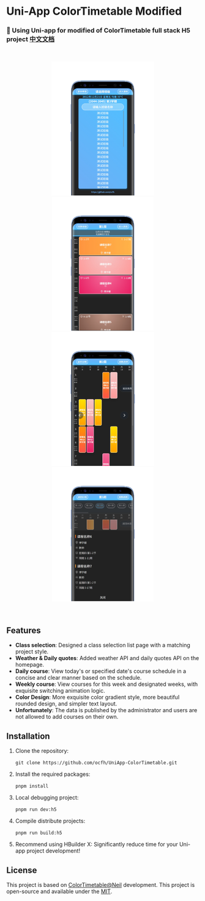 # Uni-App ColorTimetable Modified
### 📅 Using Uni-app for modified of ColorTimetable full stack H5 project [中文文档](https://github.com/ocfh/UniApp-ColorTimetable/blob/main/README.md)
<br>
<p align='center'>
  <img src="screenshot/1.png" height="350"></img>
  <img src="screenshot/2.png" height="350"></img>
  <img src="screenshot/3.png" height="350"></img>
  <img src="screenshot/4.png" height="350"></img>
</p>
<br>

## Features

- **Class selection**: Designed a class selection list page with a matching project style.
- **Weather & Daily quotes**: Added weather API and daily quotes API on the homepage.
- **Daily course**: View today's or specified date's course schedule in a concise and clear manner based on the schedule.
- **Weekly course**: View courses for this week and designated weeks, with exquisite switching animation logic.
- **Color Design**: More exquisite color gradient style, more beautiful rounded design, and simpler text layout.
- **Unfortunately**: The data is published by the administrator and users are not allowed to add courses on their own.

## Installation

1. Clone the repository:
   ```
   git clone https://github.com/ocfh/UniApp-ColorTimetable.git
   ```
2. Install the required packages:
   ```
   pnpm install
   ```
3. Local debugging project:
   ```
   pnpm run dev:h5
   ```
4. Compile distribute projects:
   ```
   pnpm run build:h5
   ```
5. Recommend using HBuilder X:
Significantly reduce time for your Uni-app project development!

## License
This project is based on [ColorTimetable@Neil](https://github.com/zguolee/ColorTimetable) development.
This project is open-source and available under the [MIT](https://github.com/ocfh/UniApp-ColorTimetable/blob/main/LICENSE).
